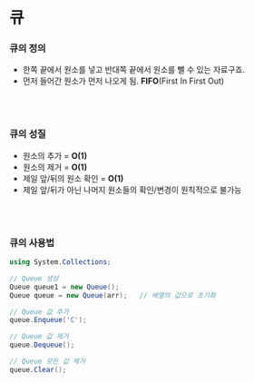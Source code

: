 # 큐 </br>

### 큐의 정의 </br>

- 한쪽 끝에서 원소를 넣고 반대쪽 끝에서 원소를 뺄 수 있는 자료구죠.
- 먼저 들어간 원소가 먼저 나오게 됨. **FIFO**(First In First Out)

</br></br>

### 큐의 성질 </br>

- 원소의 추가 = **O(1)**
- 원소의 제거 = **O(1)**
- 제일 앞/뒤의 원소 확인 = **O(1)**
- 제일 앞/뒤가 아닌 나머지 원소들의 확인/변경이 원칙적으로 불가능

</br></br>

### 큐의 사용법 </br>
```C#
using System.Collections;

// Queue 생성
Queue queue1 = new Queue();
Queue queue = new Queue(arr);   // 배열의 값으로 초기화

// Queue 값 추가
queue.Enqueue('C');

// Queue 값 제거
queue.Dequeue();

// Queue 모든 값 제거
queue.Clear();
```
